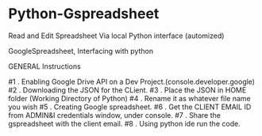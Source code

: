 # Python-Gspreadsheet
Read and Edit Spreadsheet Via local Python interface (automized)


GoogleSpreadsheet, Interfacing with python

GENERAL Instructions

#1 . Enabling Google Drive API on a Dev Project.(console.developer.google)
#2 . Downloading the JSON for the CLient.
#3 . Place the JSON in HOME folder (Working Directory of Python)
#4 . Rename it as whatever file name you wish
#5 . Creating Google spreadsheet.
#6 . Get the CLIENT EMAIL ID from ADMIN&I credentials window, under console. 
#7 . Share the gspreadsheet with the client email.
#8 . Using python ide run the code.

